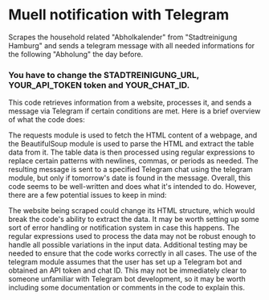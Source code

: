 # Muell notification with Telegram
Scrapes the household related "Abholkalender" from "Stadtreinigung Hamburg" and sends a telegram message with all needed informations for the following "Abholung" the day before.

### You have to change the STADTREINIGUNG_URL, YOUR_API_TOKEN token and YOUR_CHAT_ID.

This code retrieves information from a website, processes it, and sends a message via Telegram if certain conditions are met. Here is a brief overview of what the code does:

The requests module is used to fetch the HTML content of a webpage, and the BeautifulSoup module is used to parse the HTML and extract the table data from it.
The table data is then processed using regular expressions to replace certain patterns with newlines, commas, or periods as needed.
The resulting message is sent to a specified Telegram chat using the telegram module, but only if tomorrow's date is found in the message.
Overall, this code seems to be well-written and does what it's intended to do. However, there are a few potential issues to keep in mind:

The website being scraped could change its HTML structure, which would break the code's ability to extract the data. It may be worth setting up some sort of error handling or notification system in case this happens.
The regular expressions used to process the data may not be robust enough to handle all possible variations in the input data. Additional testing may be needed to ensure that the code works correctly in all cases.
The use of the telegram module assumes that the user has set up a Telegram bot and obtained an API token and chat ID. This may not be immediately clear to someone unfamiliar with Telegram bot development, so it may be worth including some documentation or comments in the code to explain this.